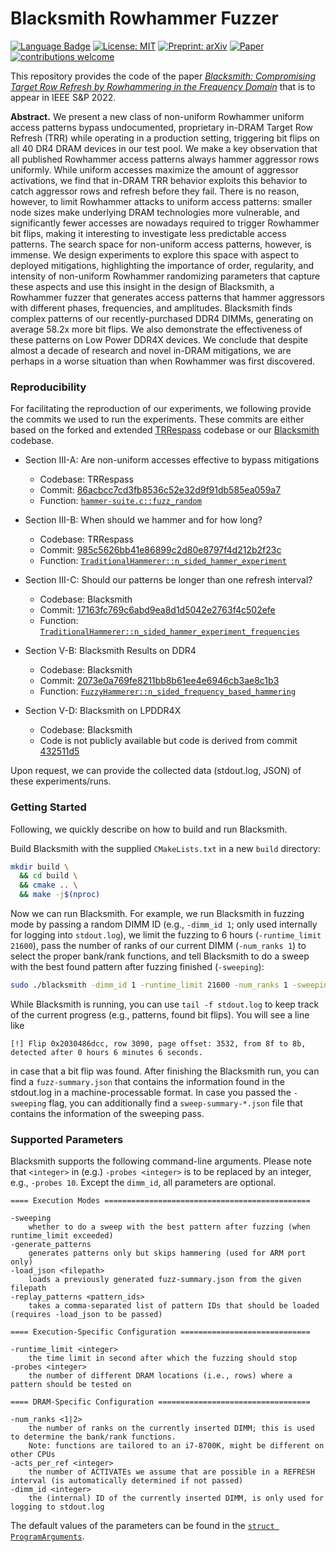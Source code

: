 # Blacksmith Rowhammer Fuzzer

[![Language Badge](https://img.shields.io/badge/Made%20with-C/C++-blue.svg)]()
[![License: MIT](https://img.shields.io/badge/License-MIT-yellow.svg)](https://opensource.org/licenses/MIT)
[![Preprint: arXiv](https://img.shields.io/badge/Preprint-arXiv:0000.0000-orange.svg)](https://opensource.org/licenses/MIT)
[![Paper](https://img.shields.io/badge/To%20appear%20in-IEEE%20S&P%20'22-brightgreen.svg)](https://www.ieee-security.org/TC/SP2022)
[![contributions welcome](https://img.shields.io/badge/Contributions-welcome-lightgray.svg?style=flat)]()

This repository provides the code of the paper _[Blacksmith: Compromising Target Row Refresh by Rowhammering in the Frequency Domain]()_ that is to appear in IEEE S&P 2022.

**Abstract.**
We present a new class of non-uniform Rowhammer uniform access patterns bypass undocumented, proprietary in-DRAM Target Row Refresh (TRR) while operating in a production setting, triggering bit flips on all 40 DR4 DRAM devices in our test pool. We make a key observation that all published Rowhammer access patterns always hammer aggressor rows uniformly. While uniform accesses maximize the amount of aggressor activations, we find that in-DRAM TRR behavior exploits this behavior to catch aggressor rows and refresh before they fail. There is no reason, however, to limit Rowhammer attacks to uniform access patterns: smaller node sizes make underlying DRAM technologies more vulnerable, and significantly fewer accesses are nowadays required to trigger Rowhammer bit flips, making it interesting to investigate less predictable access patterns. The search space for non-uniform access patterns, however, is immense. We design experiments to explore this space with aspect to deployed mitigations, highlighting the importance of order, regularity, and intensity of non-uniform Rowhammer randomizing parameters that capture these aspects and use this insight in the design of Blacksmith, a Rowhammer fuzzer that generates access patterns that hammer aggressors with different phases, frequencies, and amplitudes. Blacksmith finds complex patterns of our recently-purchased DDR4 DIMMs, generating on average 58.2x more bit flips. We also demonstrate the effectiveness of these patterns on Low Power DDR4X devices. We conclude that despite almost a decade of research and novel in-DRAM mitigations, we are perhaps in a worse situation than when Rowhammer was first discovered.

### Reproducibility

For facilitating the reproduction of our experiments, we following provide the commits we used to run the experiments. These commits are either based on the forked and extended [TRRespass](https://github.com/pjattke/trrespass-fork) codebase or our [Blacksmith](https://gitlab.ethz.ch/comsec/blacksmith-project/blacksmith) codebase.

- Section III-A: Are non-uniform accesses effective to bypass mitigations
    - Codebase: TRRespass
    - Commit: [86acbcc7cd3fb8536c52e32d9f91db585ea059a7](https://github.com/pjattke/trrespass-fork/commit/86acbcc7cd3fb8536c52e32d9f91db585ea059a7)
    - Function: [`hammer-suite.c::fuzz_random`](https://github.com/pjattke/trrespass-fork/blob/main/hammersuite/src/hammer-suite.c#L998)
  

- Section III-B: When should we hammer and for how long?
    - Codebase: TRRespass
    - Commit: [985c5626bb41e86899c2d80e8797f4d212b2f23c](https://gitlab.ethz.ch/comsec/blacksmith-project/blacksmith/-/commit/985c5626bb41e86899c2d80e8797f4d212b2f23c)
    - Function: [`TraditionalHammerer::n_sided_hammer_experiment`](https://gitlab.ethz.ch/comsec/blacksmith-project/blacksmith/-/blob/985c5626bb41e86899c2d80e8797f4d212b2f23c/src/Forges/TraditionalHammerer.cpp#L77)


- Section III-C: Should our patterns be longer than one refresh interval?
    - Codebase: Blacksmith
    - Commit: [17163fc769c6abd9ea8d1d5042e2763f4c502efe](https://gitlab.ethz.ch/comsec/blacksmith-project/blacksmith/-/commit/17163fc769c6abd9ea8d1d5042e2763f4c502efe)
    - Function: [`TraditionalHammerer::n_sided_hammer_experiment_frequencies`](https://gitlab.ethz.ch/comsec/blacksmith-project/blacksmith/-/blob/17163fc769c6abd9ea8d1d5042e2763f4c502efe/src/Forges/TraditionalHammerer.cpp#L314)

    
- Section V-B: Blacksmith Results on DDR4
    - Codebase: Blacksmith
    - Commit: [2073e0a769fe8211bb8b61ee4e6946cb3ae8c1b3](https://gitlab.ethz.ch/comsec/blacksmith-project/blacksmith/-/commit/2073e0a769fe8211bb8b61ee4e6946cb3ae8c1b3)
    - Function: [`FuzzyHammerer::n_sided_frequency_based_hammering`](https://gitlab.ethz.ch/comsec/blacksmith-project/blacksmith/-/blob/master/src/Forges/FuzzyHammerer.cpp#L18)


- Section V-D: Blacksmith on LPDDR4X
    - Codebase: Blacksmith
    - Code is not publicly available but code is derived from commit [432511d5](https://gitlab.ethz.ch/comsec/blacksmith-project/blacksmith/-/commit/432511d5a23e9fa594d103972889bc18f24a319b)

Upon request, we can provide the collected data (stdout.log, JSON) of these experiments/runs.

### Getting Started

Following, we quickly describe on how to build and run Blacksmith.

Build Blacksmith with the supplied `CMakeLists.txt` in a new `build` directory:

```bash
mkdir build \ 
  && cd build \
  && cmake .. \
  && make -j$(nproc)
```

Now we can run Blacksmith.
For example, we run Blacksmith in fuzzing mode by passing a random DIMM ID (e.g., `-dimm_id 1`; only used internally for logging into `stdout.log`), we limit the fuzzing to 6 hours (`-runtime_limit 21600`), pass the number of ranks of our current DIMM (`-num_ranks 1`) to select the proper bank/rank functions, and tell Blacksmith to do a sweep with the best found pattern after fuzzing finished (`-sweeping`): 

```bash
sudo ./blacksmith -dimm_id 1 -runtime_limit 21600 -num_ranks 1 -sweeping  
```

While Blacksmith is running, you can use `tail -f stdout.log` to keep track of the current progress (e.g., patterns, found bit flips). You will see a line like 
```
[!] Flip 0x2030486dcc, row 3090, page offset: 3532, from 8f to 8b, detected after 0 hours 6 minutes 6 seconds.
```
in case that a bit flip was found. After finishing the Blacksmith run, you can find a `fuzz-summary.json` that contains the information found in the stdout.log in a machine-processable format. In case you passed the `-sweeping` flag, you can additionally find a `sweep-summary-*.json` file that contains the information of the sweeping pass.

### Supported Parameters

Blacksmith supports the following command-line arguments.
Please note that `<integer>` in (e.g.) `-probes <integer>` is to be replaced by an integer, e.g., `-probes 10`.
Except the `dimm_id`, all parameters are optional.

```
==== Execution Modes ==============================================

-sweeping                       
    whether to do a sweep with the best pattern after fuzzing (when runtime_limit exceeded)
-generate_patterns              
    generates patterns only but skips hammering (used for ARM port only)    
-load_json <filepath>           
    loads a previously generated fuzz-summary.json from the given filepath       
-replay_patterns <pattern_ids>  
    takes a comma-separated list of pattern IDs that should be loaded (requires -load_json to be passed)

==== Execution-Specific Configuration =============================

-runtime_limit <integer>
    the time limit in second after which the fuzzing should stop 
-probes <integer>
    the number of different DRAM locations (i.e., rows) where a pattern should be tested on

==== DRAM-Specific Configuration ==================================

-num_ranks <1|2>                
    the number of ranks on the currently inserted DIMM; this is used to determine the bank/rank functions. 
    Note: functions are tailored to an i7-8700K, might be different on other CPUs 
-acts_per_ref <integer>         
    the number of ACTIVATEs we assume that are possible in a REFRESH interval (is automatically determined if not passed) 
-dimm_id <integer>
    the (internal) ID of the currently inserted DIMM, is only used for logging to stdout.log
```

The default values of the parameters can be found in the [`struct ProgramArguments`](https://gitlab.ethz.ch/comsec/blacksmith-project/blacksmith/-/blob/master/include/Blacksmith.hpp#L8).
